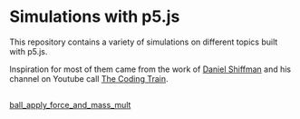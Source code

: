 # Simulations with p5.js
This repository contains a variety of simulations on different topics built with p5.js.

Inspiration for most of them came from the work of [Daniel Shiffman](http://twitter.com/shiffman) and his channel on Youtube call [The Coding Train](https://www.youtube.com/channel/UCvjgXvBlbQiydffZU7m1_aw).

## 
[ball_apply_force_and_mass_mult](https://vislupus.github.io/p5-simulations/ball_apply_force_and_mass_mult.html)
